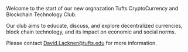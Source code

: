 Welcome to the start of our new orgnazation Tufts CryptoCurrency and Blockchain Technology Club. 



Our club aims to educate, discuss, and explore decentralized currencies, block chain technology, and its impact on economic and social norms.

Please contact David.Lackner@tufts.edu for more information. 
